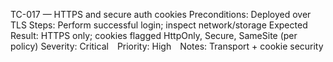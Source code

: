 TC-017 — HTTPS and secure auth cookies
Preconditions: Deployed over TLS
Steps: Perform successful login; inspect network/storage
Expected Result: HTTPS only; cookies flagged HttpOnly, Secure, SameSite (per policy)
Severity: Critical Priority: High Notes: Transport + cookie security
